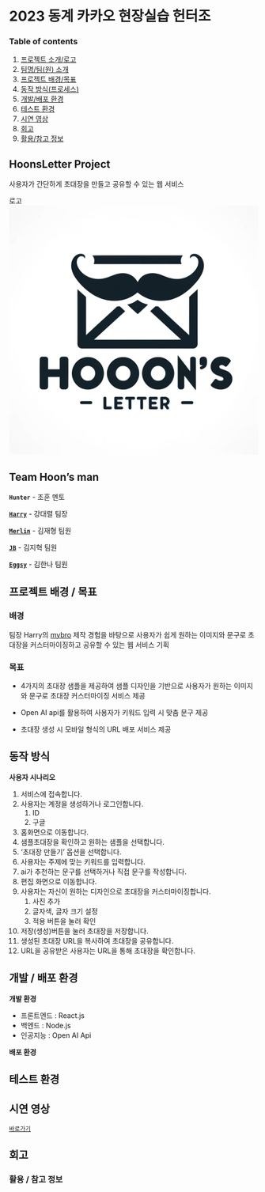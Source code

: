 # 2023 동계 카카오 현장실습 헌터조

### Table of contents

1. [프로젝트 소개/로고](#hoonsletter-project)
1. [팀명/팀(원) 소개](#team-hoons-man)
1. [프로젝트 배경/목표](#배경)
1. [동작 방식(프로세스)](#동작-방식)
1. [개발/배포 환경](#개발--배포-환경)
1. [테스트 환경](#테스트-환경)
1. [시연 영상](#시연-영상)
1. [회고](#회고)
1. [활용/참고 정보](#활용--참고-정보)


## HoonsLetter Project

사용자가 간단하게 초대장을 만들고 공유할 수 있는 웹 서비스

로고
![로고이미지](https://github.com/hoonsman/hoonsman/blob/main/hoonsman/public/img/aaa.png)


## Team Hoon’s man

**`Hunter`** - 조훈 멘토

[**`Harry`**](https://github.com/kangdaelyeol) - 강대렬 팀장

[**`Merlin`**](https://github.com/21divcert) - 김재형 팀원

[**`JB`**](https://github.com/kjeok00) - 김지혁 팀원

[**`Eggsy`**](https://github.com/khanna01) - 김한나 팀원


## 프로젝트 배경 / 목표

### 배경

팀장 Harry의 [mybro](https://github.com/kangdaelyeol/mybro) 제작 경험을 바탕으로 사용자가 쉽게 원하는 이미지와 문구로 초대장을 커스터마이징하고 공유할 수 있는 웹 서비스 기획

### 목표

-  4가지의 초대장 샘플을 제공하여 샘플 디자인을 기반으로 사용자가 원하는 이미지와 문구로 초대장 커스터마이징 서비스 제공

-   Open AI api를 활용하여 사용자가 키워드 입력 시 맞춤 문구 제공

-   초대장 생성 시 모바일 형식의 URL 배포 서비스 제공


## 동작 방식

**사용자 시나리오**

1. 서비스에 접속합니다.
2. 사용자는 계정을 생성하거나 로그인합니다. 
    1. ID
    2. 구글
3. 홈화면으로 이동합니다.
4. 샘플초대장을 확인하고 원하는 샘플을 선택합니다.
5. ‘초대장 만들기’ 옵션을 선택합니다.
7. 사용자는 주제에 맞는 키워드를 입력합니다.
8. ai가 추천하는 문구를 선택하거나 직접 문구를 작성합니다.
9. 편집 화면으로 이동합니다.
10. 사용자는 자신이 원하는 디자인으로 초대장을 커스터마이징합니다.
    1. 사진 추가
    2. 글자색, 글자 크기 설정
    3. 적용 버튼을 눌러 확인
12. 저장(생성)버튼을 눌러 초대장을 저장합니다.
13. 생성된 초대장 URL을 복사하여 초대장을 공유합니다.
14. URL을 공유받은 사용자는 URL을 통해 초대장을 확인합니다.


## 개발 / 배포 환경

**개발 환경**

-   프론트엔드 : React.js
-   백엔드 : Node.js
-   인공지능 : Open AI Api

**배포 환경**


## 테스트 환경


## 시연 영상

[`바로가기`]()


## 회고


### 활용 / 참고 정보
